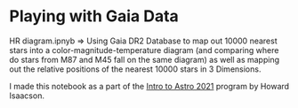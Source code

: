 # Playing with Gaia Data 

HR diagram.ipnyb => Using Gaia DR2 Database to map out 10000 nearest stars into a color-magnitude-temperature diagram (and comparing where do stars from M87 and M45 fall on the same diagram) as well as mapping out the relative positions of the nearest 10000 stars in 3 Dimensions.

I made this notebook as a part of the [Intro to Astro 2021](https://github.com/howardisaacson/Intro-to-Astro-2021) program by Howard Isaacson.
